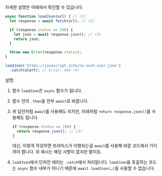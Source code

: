 
자세한 설명은 아래에서 확인할 수 있습니다.

```js run
async function loadJson(url) { // (1)
  let response = await fetch(url); // (2)

  if (response.status == 200) {
    let json = await response.json(); // (3)
    return json;
  }

  throw new Error(response.status);
}

loadJson('https://javascript.info/no-such-user.json')
  .catch(alert); // Error: 404 (4)
```

설명:

1. 함수 `loadJson`은 `async` 함수가 됩니다.
2. 함수 안의 `.then`을 전부 `await`로 바꿉니다.
3. 위 답안처럼 `await`를 사용해도 되지만, 아래처럼 `return response.json()`를 사용해도 됩니다.

    ```js
    if (response.status == 200) {
      return response.json(); // (3)
    }
    ```

    대신, 이렇게 작성하면 프라미스가 이행되는걸 `await`를 사용해 바깥 코드에서 기다려야 합니다. 위 예시는 해당 사항이 없지만 말이죠.
4. `loadJson`에서 던져진 에러는 `.catch`에서 처리됩니다. `loadJson`을 호출하는 코드는 `async` 함수 내부가 아니기 때문에 `await loadJson(…)`을 사용할 수 없습니다.
